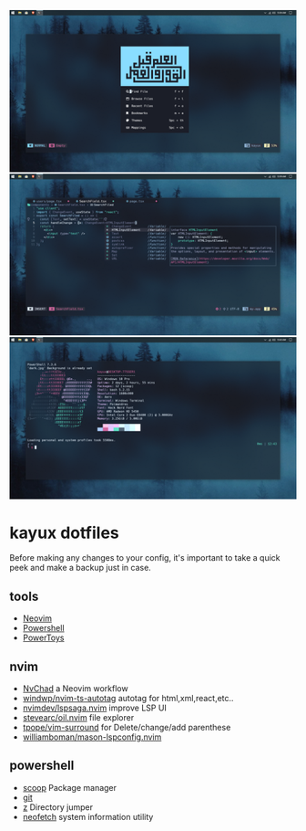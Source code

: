 ![0](./images/windev.PNG) ![7](./images/coding.PNG) ![1](./images/winenvr.PNG)

# kayux dotfiles

Before making any changes to your config, it's important to take a quick peek
and make a backup just in case.

## tools

- [Neovim](https://neovim.io/)
- [Powershell](https://github.com/powershell/powershell)
- [PowerToys](https://github.com/microsoft/PowerToys)

## nvim

- [NvChad](https://github.com/nvchad/nvchad) a Neovim workflow
- [windwp/nvim-ts-autotag](https://github.com/windwp/nvim-ts-autotag) autotag
  for html,xml,react,etc..
- [nvimdev/lspsaga.nvim](https://github.com/nvimdev/lspsaga.nvim) improve LSP UI
- [stevearc/oil.nvim](https://github.com/stevearc/oil.nvim) file explorer
- [tpope/vim-surround](https://github.com/tpope/vim-surround) for
  Delete/change/add parenthese
- [williamboman/mason-lspconfig.nvim](https://github.com/williamboman/mason-lspconfig.nvim)

## powershell

- [scoop](https://scoop.sh) Package manager
- [git](https://git-scm.com/git)
- [z](https://github.com/badmotorfinger/z) Directory jumper
- [neofetch](https://github.com/dylanaraps/neofetch) system information utility
